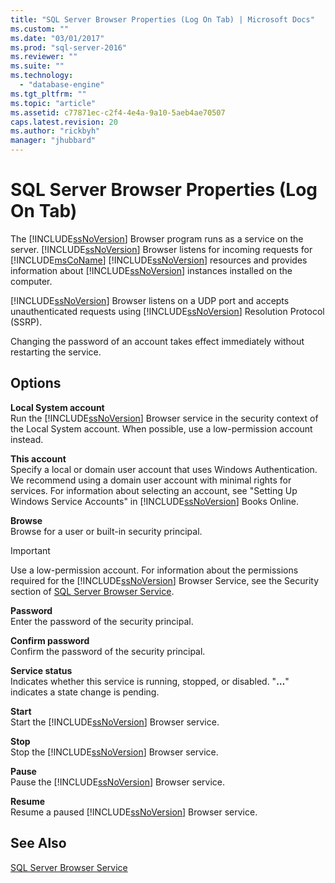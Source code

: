 ```yaml
---
title: "SQL Server Browser Properties (Log On Tab) | Microsoft Docs"
ms.custom: ""
ms.date: "03/01/2017"
ms.prod: "sql-server-2016"
ms.reviewer: ""
ms.suite: ""
ms.technology: 
  - "database-engine"
ms.tgt_pltfrm: ""
ms.topic: "article"
ms.assetid: c77871ec-c2f4-4e4a-9a10-5aeb4ae70507
caps.latest.revision: 20
ms.author: "rickbyh"
manager: "jhubbard"
---
```

# SQL Server Browser Properties (Log On Tab)
  The [!INCLUDE[ssNoVersion](../../advanced-analytics/r-services/includes/ssnoversion-md.md)] Browser program runs as a service on the server. [!INCLUDE[ssNoVersion](../../advanced-analytics/r-services/includes/ssnoversion-md.md)] Browser listens for incoming requests for [!INCLUDE[msCoName](../../advanced-analytics/r-services/tutorials/includes/msconame-md.md)] [!INCLUDE[ssNoVersion](../../advanced-analytics/r-services/includes/ssnoversion-md.md)] resources and provides information about [!INCLUDE[ssNoVersion](../../advanced-analytics/r-services/includes/ssnoversion-md.md)] instances installed on the computer.  
  
 [!INCLUDE[ssNoVersion](../../advanced-analytics/r-services/includes/ssnoversion-md.md)] Browser listens on a UDP port and accepts unauthenticated requests using [!INCLUDE[ssNoVersion](../../advanced-analytics/r-services/includes/ssnoversion-md.md)] Resolution Protocol (SSRP).  
  
 Changing the password of an account takes effect immediately without restarting the service.  
  
## Options  
 **Local System account**  
 Run the [!INCLUDE[ssNoVersion](../../advanced-analytics/r-services/includes/ssnoversion-md.md)] Browser service in the security context of the Local System account. When possible, use a low-permission account instead.  
  
 **This account**  
 Specify a local or domain user account that uses Windows Authentication. We recommend using a domain user account with minimal rights for services. For information about selecting an account, see "Setting Up Windows Service Accounts" in [!INCLUDE[ssNoVersion](../../advanced-analytics/r-services/includes/ssnoversion-md.md)] Books Online.  
  
 **Browse**  
 Browse for a user or built-in security principal.  
  
> [!IMPORTANT]  
>  Use a low-permission account. For information about the permissions required for the [!INCLUDE[ssNoVersion](../../advanced-analytics/r-services/includes/ssnoversion-md.md)] Browser Service, see the Security section of [SQL Server Browser Service](../../tools/configuration-manager/sql-server-browser-service.md).  
  
 **Password**  
 Enter the password of the security principal.  
  
 **Confirm password**  
 Confirm the password of the security principal.  
  
 **Service status**  
 Indicates whether this service is running, stopped, or disabled. "**…**" indicates a state change is pending.  
  
 **Start**  
 Start the [!INCLUDE[ssNoVersion](../../advanced-analytics/r-services/includes/ssnoversion-md.md)] Browser service.  
  
 **Stop**  
 Stop the [!INCLUDE[ssNoVersion](../../advanced-analytics/r-services/includes/ssnoversion-md.md)] Browser service.  
  
 **Pause**  
 Pause the [!INCLUDE[ssNoVersion](../../advanced-analytics/r-services/includes/ssnoversion-md.md)] Browser service.  
  
 **Resume**  
 Resume a paused [!INCLUDE[ssNoVersion](../../advanced-analytics/r-services/includes/ssnoversion-md.md)] Browser service.  
  
## See Also  
 [SQL Server Browser Service](../../tools/configuration-manager/sql-server-browser-service.md)  
  
  